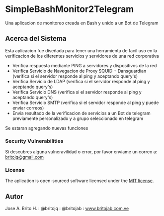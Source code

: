 # SimpleBashMonitor2Telegram
Una aplicacion de monitoreo creada en Bash y unido a un Bot de Telegram

## Acerca del Sistema 

Esta aplicacion fue diseñada para tener una herramienta de facil uso en la verificacion de los diferentes servicios y servidores de una red corporativa

-  Verifica respuesta mediante PING a servidores y dispositivos de la red
-  Verifica Servicio de Navegacion de Proxy SQUID + Dansguardian (verifica si el servidor responde al ping y aceptando query's)   
-  Verifica Servicio de LDAP (verifica si el servidor responde al ping y aceptando query's)  
-  Verifica Servicio DNS (verifica si el servidor responde al ping y aceptando query's)  
-  Verifica Servicio SMTP (verifica si el servidor responde al ping y puede enviar correos)  
-  Envia resultado de la verificacion de servicios a un Bot de telegram previamente personalizado y a grupo seleccionado en telegram

Se estaran agregando nuevas funciones

### Security Vulnerabilities

Si descubres alguna vulneravilidad o error, por favor enviame un correo a: britojq@gmail.com

### License

The aplication is open-sourced software licensed under the [MIT license](http://opensource.org/licenses/MIT).

## Autor
Jose A. Brito H. 
: @britojq : @britojab :
www.britojab.com.ve
